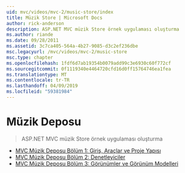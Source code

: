 ```yaml
---
uid: mvc/videos/mvc-2/music-store/index
title: Müzik Store | Microsoft Docs
author: rick-anderson
description: ASP.NET MVC müzik Store örnek uygulaması oluşturma
ms.author: riande
ms.date: 09/28/2011
ms.assetid: 3c7ca405-564a-4b27-9085-d3c2ef236dbe
msc.legacyurl: /mvc/videos/mvc-2/music-store
msc.type: chapter
ms.openlocfilehash: 1fdf6d7ab19354b0079add99c3e6930c60f772cf
ms.sourcegitcommit: 0f1119340e4464720cfd16d0ff15764746ea1fea
ms.translationtype: MT
ms.contentlocale: tr-TR
ms.lasthandoff: 04/09/2019
ms.locfileid: "59381984"
---
```

# <a name="music-store"></a>Müzik Deposu

> ASP.NET MVC müzik Store örnek uygulaması oluşturma


- [MVC Müzik Deposu Bölüm 1: Giriş, Araçlar ve Proje Yapısı](mvc-music-store-part-1-intro-tools-and-project-structure.md)
- [MVC Müzik Deposu Bölüm 2: Denetleyiciler](mvc-music-store-part-2-controllers.md)
- [MVC Müzik Deposu Bölüm 3: Görünümler ve Görünüm Modelleri](mvc-music-store-part-3-views-and-viewmodels.md)
